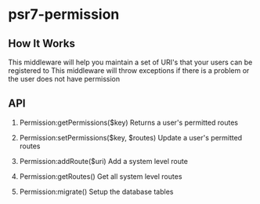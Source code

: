 # psr7-permission

## How It Works

This middleware will help you maintain a set of URI's that your users can be registered to
This middleware will throw exceptions if there is a problem or the user does not have permission

## API

1. Permission:getPermissions($key)
    Returns a user's permitted routes
 
2. Permission:setPermissions($key, $routes)
    Update a user's permitted routes
 
3. Permission:addRoute($uri)
    Add a system level route
 
4. Permission:getRoutes()
    Get all system level routes
    
5. Permission:migrate()
    Setup the database tables
 
 
 
